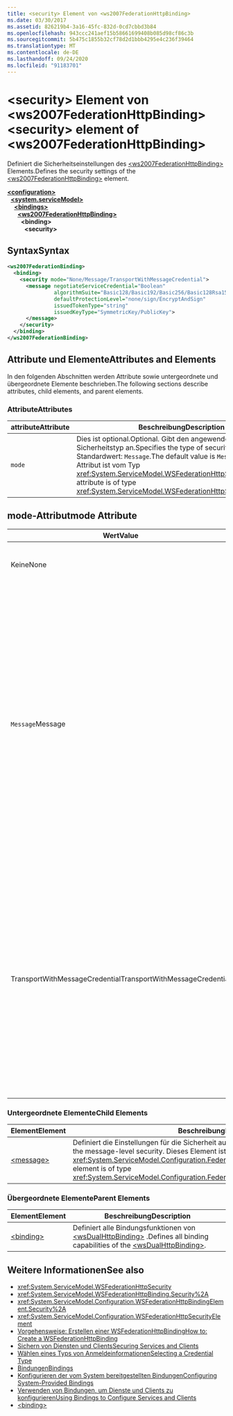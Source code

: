 ```yaml
---
title: <security> Element von <ws2007FederationHttpBinding>
ms.date: 03/30/2017
ms.assetid: 826219b4-3a16-45fc-832d-0cd7cbbd3b84
ms.openlocfilehash: 943ccc241aef15b58661699408b085d98cf86c3b
ms.sourcegitcommit: 5b475c1855b32cf78d2d1bbb4295e4c236f39464
ms.translationtype: MT
ms.contentlocale: de-DE
ms.lasthandoff: 09/24/2020
ms.locfileid: "91183701"
---
```

# <a name="security-element-of-ws2007federationhttpbinding"></a><span data-ttu-id="13376-102">\<security> Element von \<ws2007FederationHttpBinding></span><span class="sxs-lookup"><span data-stu-id="13376-102">\<security> element of \<ws2007FederationHttpBinding></span></span>

<span data-ttu-id="13376-103">Definiert die Sicherheitseinstellungen des [\<ws2007FederationHttpBinding>](ws2007federationhttpbinding.md) Elements.</span><span class="sxs-lookup"><span data-stu-id="13376-103">Defines the security settings of the [\<ws2007FederationHttpBinding>](ws2007federationhttpbinding.md) element.</span></span>  
  
[**\<configuration>**](../configuration-element.md)\
&nbsp;&nbsp;[**\<system.serviceModel>**](system-servicemodel.md)\
&nbsp;&nbsp;&nbsp;&nbsp;[**\<bindings>**](bindings.md)\
&nbsp;&nbsp;&nbsp;&nbsp;&nbsp;&nbsp;[**\<ws2007FederationHttpBinding>**](ws2007federationhttpbinding.md)\
&nbsp;&nbsp;&nbsp;&nbsp;&nbsp;&nbsp;&nbsp;&nbsp;**\<binding>**\
&nbsp;&nbsp;&nbsp;&nbsp;&nbsp;&nbsp;&nbsp;&nbsp;&nbsp;&nbsp;**\<security>**  
  
## <a name="syntax"></a><span data-ttu-id="13376-104">Syntax</span><span class="sxs-lookup"><span data-stu-id="13376-104">Syntax</span></span>  
  
```xml  
<ws2007FederationBinding>
  <binding>
    <security mode="None/Message/TransportWithMessageCredential">
      <message negotiateServiceCredential="Boolean"
               algorithmSuite="Basic128/Basic192/Basic256/Basic128Rsa15/  Basic256Rsa15/TripleDes/TripleDesRsa15/Basic128Sha256/Basic192Sha256/TripleDesSha256/Basic128Sha256Rsa15/Basic192Sha256Rsa15/Basic256Sha256Rsa15/TripleDesSha256Rsa15"
               defaultProtectionLevel="none/sign/EncryptAndSign"
               issuedTokenType="string"
               issuedKeyType="SymmetricKey/PublicKey">
      </message>
    </security>
  </binding>
</ws2007FederationBinding>
```  
  
## <a name="attributes-and-elements"></a><span data-ttu-id="13376-105">Attribute und Elemente</span><span class="sxs-lookup"><span data-stu-id="13376-105">Attributes and Elements</span></span>  

 <span data-ttu-id="13376-106">In den folgenden Abschnitten werden Attribute sowie untergeordnete und übergeordnete Elemente beschrieben.</span><span class="sxs-lookup"><span data-stu-id="13376-106">The following sections describe attributes, child elements, and parent elements.</span></span>  
  
### <a name="attributes"></a><span data-ttu-id="13376-107">Attribute</span><span class="sxs-lookup"><span data-stu-id="13376-107">Attributes</span></span>  
  
|<span data-ttu-id="13376-108">attribute</span><span class="sxs-lookup"><span data-stu-id="13376-108">Attribute</span></span>|<span data-ttu-id="13376-109">Beschreibung</span><span class="sxs-lookup"><span data-stu-id="13376-109">Description</span></span>|  
|---------------|-----------------|  
|`mode`|<span data-ttu-id="13376-110">Dies ist optional.</span><span class="sxs-lookup"><span data-stu-id="13376-110">Optional.</span></span> <span data-ttu-id="13376-111">Gibt den angewendeten Sicherheitstyp an.</span><span class="sxs-lookup"><span data-stu-id="13376-111">Specifies the type of security that is applied.</span></span> <span data-ttu-id="13376-112">Standardwert: `Message`.</span><span class="sxs-lookup"><span data-stu-id="13376-112">The default value is `Message`.</span></span> <span data-ttu-id="13376-113">Dieses Attribut ist vom Typ <xref:System.ServiceModel.WSFederationHttpSecurityMode>.</span><span class="sxs-lookup"><span data-stu-id="13376-113">This attribute is of type <xref:System.ServiceModel.WSFederationHttpSecurityMode>.</span></span>|  
  
## <a name="mode-attribute"></a><span data-ttu-id="13376-114">mode-Attribut</span><span class="sxs-lookup"><span data-stu-id="13376-114">mode Attribute</span></span>  
  
|<span data-ttu-id="13376-115">Wert</span><span class="sxs-lookup"><span data-stu-id="13376-115">Value</span></span>|<span data-ttu-id="13376-116">Beschreibung</span><span class="sxs-lookup"><span data-stu-id="13376-116">Description</span></span>|  
|-----------|-----------------|  
|<span data-ttu-id="13376-117">Keine</span><span class="sxs-lookup"><span data-stu-id="13376-117">None</span></span>|<span data-ttu-id="13376-118">Die SOAP-Nachricht ist während der Übertragung nicht sicher.</span><span class="sxs-lookup"><span data-stu-id="13376-118">The SOAP message is not secure during transfer.</span></span>|  
|<span data-ttu-id="13376-119">`Message`</span><span class="sxs-lookup"><span data-stu-id="13376-119">Message</span></span>|<span data-ttu-id="13376-120">Integrität, Vertraulichkeit, Serverauthentifizierung und Clientauthentifizierung werden mittels SOAP-Nachrichtensicherheit bereitgestellt.</span><span class="sxs-lookup"><span data-stu-id="13376-120">Integrity, confidentiality, server authentication and client authentication are provided using SOAP message security.</span></span> <span data-ttu-id="13376-121">Standardmäßig wird der Text verschlüsselt und signiert.</span><span class="sxs-lookup"><span data-stu-id="13376-121">By default, the body is encrypted and signed.</span></span> <span data-ttu-id="13376-122">Der Dienst muss mit einem Zertifikat konfiguriert werden.</span><span class="sxs-lookup"><span data-stu-id="13376-122">The service must be configured with a certificate.</span></span> <span data-ttu-id="13376-123">Die Clientauthentifizierung basiert auf dem Token, das von einem Sicherheitstokendienst für den Client ausgestellt wird.</span><span class="sxs-lookup"><span data-stu-id="13376-123">Client authentication is based on the token issued to the client by a security token service.</span></span>|  
|<span data-ttu-id="13376-124">TransportWithMessageCredential</span><span class="sxs-lookup"><span data-stu-id="13376-124">TransportWithMessageCredential</span></span>|<span data-ttu-id="13376-125">Integrität, Vertraulichkeit und Serverauthentifizierung werden über HTTPS bereitgestellt.</span><span class="sxs-lookup"><span data-stu-id="13376-125">Integrity, confidentiality and server authentication are provided by HTTPS.</span></span> <span data-ttu-id="13376-126">Der Dienst muss mit einem Zertifikat konfiguriert werden.</span><span class="sxs-lookup"><span data-stu-id="13376-126">The service must be configured with a certificate.</span></span> <span data-ttu-id="13376-127">Die Clientauthentifizierung wird mittels SOAP-Nachrichtensicherheit bereitgestellt und basiert auf dem Token, das von einem Sicherheitstokendienst für den Client ausgestellt wird.</span><span class="sxs-lookup"><span data-stu-id="13376-127">Client authentication is provided by means of SOAP message security and is based on the token issued to the client by a security token service.</span></span>|  
  
### <a name="child-elements"></a><span data-ttu-id="13376-128">Untergeordnete Elemente</span><span class="sxs-lookup"><span data-stu-id="13376-128">Child Elements</span></span>  
  
|<span data-ttu-id="13376-129">Element</span><span class="sxs-lookup"><span data-stu-id="13376-129">Element</span></span>|<span data-ttu-id="13376-130">Beschreibung</span><span class="sxs-lookup"><span data-stu-id="13376-130">Description</span></span>|  
|-------------|-----------------|  
|[\<message>](message-of-ws2007httpbinding.md)|<span data-ttu-id="13376-131">Definiert die Einstellungen für die Sicherheit auf Nachrichtenebene.</span><span class="sxs-lookup"><span data-stu-id="13376-131">Defines the settings for the message-level security.</span></span> <span data-ttu-id="13376-132">Dieses Element ist vom Typ <xref:System.ServiceModel.Configuration.FederatedMessageSecurityOverHttpElement>.</span><span class="sxs-lookup"><span data-stu-id="13376-132">This element is of type <xref:System.ServiceModel.Configuration.FederatedMessageSecurityOverHttpElement>.</span></span>|  
  
### <a name="parent-elements"></a><span data-ttu-id="13376-133">Übergeordnete Elemente</span><span class="sxs-lookup"><span data-stu-id="13376-133">Parent Elements</span></span>  
  
|<span data-ttu-id="13376-134">Element</span><span class="sxs-lookup"><span data-stu-id="13376-134">Element</span></span>|<span data-ttu-id="13376-135">Beschreibung</span><span class="sxs-lookup"><span data-stu-id="13376-135">Description</span></span>|  
|-------------|-----------------|  
|[\<binding>](bindings.md)|<span data-ttu-id="13376-136">Definiert alle Bindungsfunktionen von [\<wsDualHttpBinding>](wsdualhttpbinding.md) .</span><span class="sxs-lookup"><span data-stu-id="13376-136">Defines all binding capabilities of the [\<wsDualHttpBinding>](wsdualhttpbinding.md).</span></span>|  
  
## <a name="see-also"></a><span data-ttu-id="13376-137">Weitere Informationen</span><span class="sxs-lookup"><span data-stu-id="13376-137">See also</span></span>

- <xref:System.ServiceModel.WSFederationHttpSecurity>
- <xref:System.ServiceModel.WSFederationHttpBinding.Security%2A>
- <xref:System.ServiceModel.Configuration.WSFederationHttpBindingElement.Security%2A>
- <xref:System.ServiceModel.Configuration.WSFederationHttpSecurityElement>
- [<span data-ttu-id="13376-138">Vorgehensweise: Erstellen einer WSFederationHttpBinding</span><span class="sxs-lookup"><span data-stu-id="13376-138">How to: Create a WSFederationHttpBinding</span></span>](../../../wcf/feature-details/how-to-create-a-wsfederationhttpbinding.md)
- [<span data-ttu-id="13376-139">Sichern von Diensten und Clients</span><span class="sxs-lookup"><span data-stu-id="13376-139">Securing Services and Clients</span></span>](../../../wcf/feature-details/securing-services-and-clients.md)
- [<span data-ttu-id="13376-140">Wählen eines Typs von Anmeldeinformationen</span><span class="sxs-lookup"><span data-stu-id="13376-140">Selecting a Credential Type</span></span>](../../../wcf/feature-details/selecting-a-credential-type.md)
- [<span data-ttu-id="13376-141">Bindungen</span><span class="sxs-lookup"><span data-stu-id="13376-141">Bindings</span></span>](../../../wcf/bindings.md)
- [<span data-ttu-id="13376-142">Konfigurieren der vom System bereitgestellten Bindungen</span><span class="sxs-lookup"><span data-stu-id="13376-142">Configuring System-Provided Bindings</span></span>](../../../wcf/feature-details/configuring-system-provided-bindings.md)
- [<span data-ttu-id="13376-143">Verwenden von Bindungen, um Dienste und Clients zu konfigurieren</span><span class="sxs-lookup"><span data-stu-id="13376-143">Using Bindings to Configure Services and Clients</span></span>](../../../wcf/using-bindings-to-configure-services-and-clients.md)
- [\<binding>](bindings.md)
